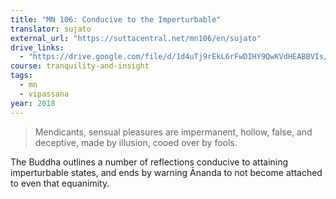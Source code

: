 ```yaml
---
title: "MN 106: Conducive to the Imperturbable"
translator: sujato
external_url: "https://suttacentral.net/mn106/en/sujato"
drive_links:
  - "https://drive.google.com/file/d/1d4uTj9rEkL6rFwDIHY9QwKVdHEABBVIs/view?usp=drivesdk"
course: tranquility-and-insight
tags:
  - mn
  - vipassana
year: 2018
---
```


> Mendicants, sensual pleasures are impermanent, hollow, false, and deceptive, made by illusion, cooed over by fools.

The Buddha outlines a number of reflections conducive to attaining imperturbable states, and ends by warning Ānanda to not become attached to even that equanimity.
